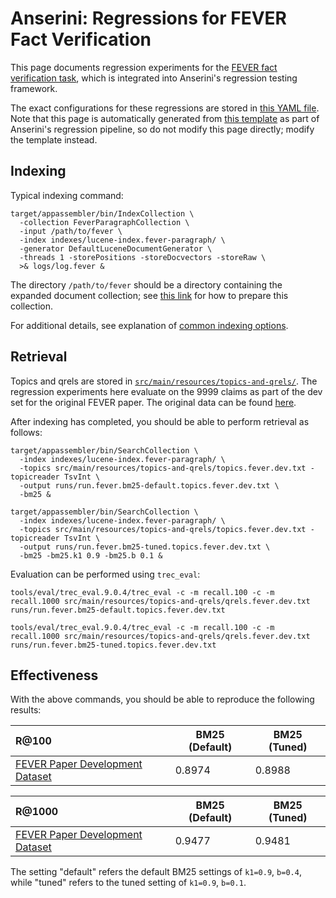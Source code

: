 # Anserini: Regressions for FEVER Fact Verification

This page documents regression experiments for the [FEVER fact verification task](https://fever.ai/), which is integrated into Anserini's regression testing framework.

The exact configurations for these regressions are stored in [this YAML file](../src/main/resources/regression/fever.yaml).
Note that this page is automatically generated from [this template](../src/main/resources/docgen/templates/fever.template) as part of Anserini's regression pipeline, so do not modify this page directly; modify the template instead.

## Indexing

Typical indexing command:

```
target/appassembler/bin/IndexCollection \
  -collection FeverParagraphCollection \
  -input /path/to/fever \
  -index indexes/lucene-index.fever-paragraph/ \
  -generator DefaultLuceneDocumentGenerator \
  -threads 1 -storePositions -storeDocvectors -storeRaw \
  >& logs/log.fever &
```

The directory `/path/to/fever` should be a directory containing the expanded document collection; see [this link](../docs/experiments-fever.md) for how to prepare this collection.

For additional details, see explanation of [common indexing options](common-indexing-options.md).

## Retrieval

Topics and qrels are stored in [`src/main/resources/topics-and-qrels/`](../src/main/resources/topics-and-qrels/).
The regression experiments here evaluate on the 9999 claims as part of the dev set for the original FEVER paper.
The original data can be found [here](https://fever.ai/resources.html).

After indexing has completed, you should be able to perform retrieval as follows:

```
target/appassembler/bin/SearchCollection \
  -index indexes/lucene-index.fever-paragraph/ \
  -topics src/main/resources/topics-and-qrels/topics.fever.dev.txt -topicreader TsvInt \
  -output runs/run.fever.bm25-default.topics.fever.dev.txt \
  -bm25 &

target/appassembler/bin/SearchCollection \
  -index indexes/lucene-index.fever-paragraph/ \
  -topics src/main/resources/topics-and-qrels/topics.fever.dev.txt -topicreader TsvInt \
  -output runs/run.fever.bm25-tuned.topics.fever.dev.txt \
  -bm25 -bm25.k1 0.9 -bm25.b 0.1 &
```

Evaluation can be performed using `trec_eval`:

```
tools/eval/trec_eval.9.0.4/trec_eval -c -m recall.100 -c -m recall.1000 src/main/resources/topics-and-qrels/qrels.fever.dev.txt runs/run.fever.bm25-default.topics.fever.dev.txt

tools/eval/trec_eval.9.0.4/trec_eval -c -m recall.100 -c -m recall.1000 src/main/resources/topics-and-qrels/qrels.fever.dev.txt runs/run.fever.bm25-tuned.topics.fever.dev.txt
```

## Effectiveness

With the above commands, you should be able to reproduce the following results:

R@100                                   | BM25 (Default)| BM25 (Tuned)|
:---------------------------------------|-----------|-----------|
[FEVER Paper Development Dataset](https://s3-eu-west-1.amazonaws.com/fever.public/paper_dev.jsonl)| 0.8974    | 0.8988    |


R@1000                                  | BM25 (Default)| BM25 (Tuned)|
:---------------------------------------|-----------|-----------|
[FEVER Paper Development Dataset](https://s3-eu-west-1.amazonaws.com/fever.public/paper_dev.jsonl)| 0.9477    | 0.9481    |

The setting "default" refers the default BM25 settings of `k1=0.9`, `b=0.4`, while "tuned" refers to the tuned setting of `k1=0.9`, `b=0.1`.
